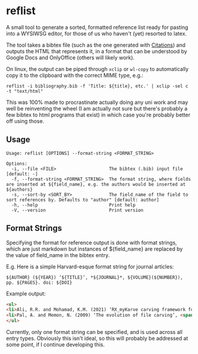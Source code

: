 # reflist

A small tool to generate a sorted, formatted reference list ready for pasting into a WYSIWSG editor, for those of us who haven't (yet) resorted to latex.

The tool takes a bibtex file (such as the one generated with [Citations](https://gitlab.gnome.org/World/citations)) and outputs the HTML that represents it,
in a format that can be understood by Google Docs and OnlyOffice (others will likely work).

On linux, the output can be piped through `xclip` or `wl-copy` to automatically copy it to the clipboard with the correct MIME type, e.g.:
```
reflist -i bibliography.bib -f 'Title: ${title}, etc.' | xclip -sel c -t "text/html"
```

This was 100% made to procrastinate actually doing any uni work and may well be reinventing the wheel (I am actually not sure but there's probably a few bibtex to html programs that exist) in which case you're probably better off using those.

## Usage

```
Usage: reflist [OPTIONS] --format-string <FORMAT_STRING>

Options:
  -i, --file <FILE>                    The bibtex (.bib) input file [default: -]
  -f, --format-string <FORMAT_STRING>  The format string, where fields are inserted at ${field_name}, e.g. the authors would be inserted at ${authors}
  -s, --sort-by <SORT_BY>              The field_name of the field to sort references by. Defaults to "author" [default: author]
  -h, --help                           Print help
  -V, --version                        Print version
```

## Format Strings

Specifying the format for reference output is done with format strings, which are just markdown but instances of ${field_name} are replaced by the value of field_name in the bibtex entry.

E.g. Here is a simple Harvard-esque format string for journal articles:
```
${AUTHOR} (${YEAR}) ‘${TITLE}’, *${JOURNAL}*, ${VOLUME}(${NUMBER}), pp. ${PAGES}. doi: ${DOI}
```
Example output:
```html
<ul>
<li>Ali, R.R. and Mohamad, K.M. (2021) ‘RX_myKarve carving framework for reassembling complex fragementations of JPEG images’, <span style="font-style:italic;">Journal of King Saud University. Computer and information sciences</span>, 33(1), pp. 21-32. doi: 10.1016/j.jksuci.2018.12.007</li>
<li>Pal, A. and Memon, N. (2009) ‘The evolution of file carving’, <span style="font-style:italic;">IEEE Signal Processing Magazine</span>, 26(2), pp. 59-71. doi: 10.1109/MSP.2008.931081</li>
</ul>
```

Currently, only one format string can be specified, and is used across all entry types. Obviously this isn't ideal, so this will probably be addressed at some point, if I continue developing this.